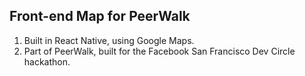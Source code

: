 ## Front-end Map for PeerWalk
1. Built in React Native, using Google Maps.
2. Part of PeerWalk, built for the Facebook San Francisco Dev Circle hackathon.
